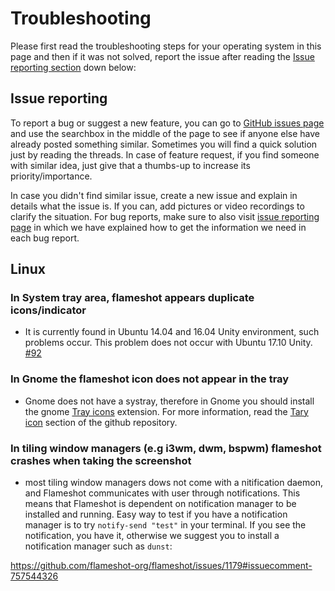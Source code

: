 # Troubleshooting

Please first read the troubleshooting steps for your operating system in this page and then if it was not solved, report the issue after reading the [Issue reporting section](#issue-reporting) down below:


## Issue reporting

To report a bug or suggest a new feature, you can go to [GitHub issues page](https://github.com/flameshot-org/flameshot/issues) and use the searchbox in the middle of the page to see if anyone else have already posted something similar. Sometimes you will find a quick solution just by reading the threads. In case of feature request, if you find someone with similar idea, just give that a thumbs-up to increase its priority/importance.

In case you didn't find similar issue, create a new issue and explain in details what the issue is. If you can, add pictures or video recordings to clarify the situation. For bug reports, make sure to also visit [issue reporting page](/issue-reporting) in which we have explained how to get the information we need in each bug report.



## Linux

### In System tray area, flameshot appears **duplicate icons/indicator**

* It is currently found in Ubuntu 14.04 and 16.04 Unity environment, such problems occur. This problem does not occur with Ubuntu 17.10 Unity. [#92](https://github.com/flameshot-org/flameshot/issues/92)


### In Gnome the flameshot icon does not appear in the tray

* Gnome does not have a systray, therefore in Gnome you should install the gnome [Tray icons](https://extensions.gnome.org/extension/1503/tray-icons/) extension. For more information, read the [Tary icon](https://github.com/flameshot-org/flameshot#tray-icon) section of the github repository.

### In tiling window managers (e.g i3wm, dwm, bspwm) flameshot crashes when taking the screenshot

* most tiling window managers dows not come with a nitification daemon, and Flameshot communicates with user through notifications. This means that Flameshot is dependent on notification manager to be installed and running. Easy way to test if you have a notification manager is to try `notify-send "test"` in your terminal. If you see the notification, you have it, otherwise we suggest you to install a notification manager such as `dunst`:

https://github.com/flameshot-org/flameshot/issues/1179#issuecomment-757544326




